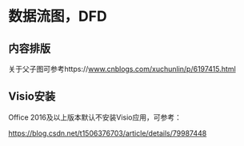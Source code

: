 # 数据流图，DFD

## 内容排版

关于父子图可参考https://www.cnblogs.com/xuchunlin/p/6197415.html

## Visio安装

Office 2016及以上版本默认不安装Visio应用，可参考：

https://blog.csdn.net/t1506376703/article/details/79987448

